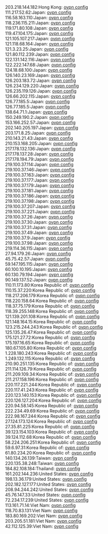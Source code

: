 203.218.144.182:Hong Kong: [ovpn config](vpn/203_218_144_182.ovpn)  
111.217.52.62:Japan: [ovpn config](vpn/111_217_52_62.ovpn)  
116.58.163.110:Japan: [ovpn config](vpn/116_58_163_110.ovpn)  
118.236.115.211:Japan: [ovpn config](vpn/118_236_115_211.ovpn)  
119.171.80.108:Japan: [ovpn config](vpn/119_171_80_108.ovpn)  
119.47.104.175:Japan: [ovpn config](vpn/119_47_104_175.ovpn)  
121.105.107.217:Japan: [ovpn config](vpn/121_105_107_217.ovpn)  
121.118.68.164:Japan: [ovpn config](vpn/121_118_68_164.ovpn)  
121.3.23.25:Japan: [ovpn config](vpn/121_3_23_25.ovpn)  
121.80.112.239:Japan: [ovpn config](vpn/121_80_112_239.ovpn)  
122.131.142.116:Japan: [ovpn config](vpn/122_131_142_116.ovpn)  
122.222.147.68:Japan: [ovpn config](vpn/122_222_147_68.ovpn)  
124.18.68.100:Japan: [ovpn config](vpn/124_18_68_100.ovpn)  
126.140.23.169:Japan: [ovpn config](vpn/126_140_23_169.ovpn)  
126.203.183.72:Japan: [ovpn config](vpn/126_203_183_72.ovpn)  
126.234.129.220:Japan: [ovpn config](vpn/126_234_129_220.ovpn)  
126.235.119.126:Japan: [ovpn config](vpn/126_235_119_126.ovpn)  
126.66.202.115:Japan: [ovpn config](vpn/126_66_202_115.ovpn)  
126.77.185.5:Japan: [ovpn config](vpn/126_77_185_5.ovpn)  
126.77.185.5:Japan: [ovpn config](vpn/126_77_185_5.ovpn)  
138.64.71.1:Japan: [ovpn config](vpn/138_64_71_1.ovpn)  
150.249.190.2:Japan: [ovpn config](vpn/150_249_190_2.ovpn)  
153.166.252.57:Japan: [ovpn config](vpn/153_166_252_57.ovpn)  
202.140.205.197:Japan: [ovpn config](vpn/202_140_205_197.ovpn)  
203.171.8.25:Japan: [ovpn config](vpn/203_171_8_25.ovpn)  
210.143.21.43:Japan: [ovpn config](vpn/210_143_21_43.ovpn)  
210.153.168.205:Japan: [ovpn config](vpn/210_153_168_205.ovpn)  
217.178.132.136:Japan: [ovpn config](vpn/217_178_132_136.ovpn)  
217.178.137.28:Japan: [ovpn config](vpn/217_178_137_28.ovpn)  
217.178.194.79:Japan: [ovpn config](vpn/217_178_194_79.ovpn)  
219.100.37.114:Japan: [ovpn config](vpn/219_100_37_114.ovpn)  
219.100.37.146:Japan: [ovpn config](vpn/219_100_37_146.ovpn)  
219.100.37.163:Japan: [ovpn config](vpn/219_100_37_163.ovpn)  
219.100.37.177:Japan: [ovpn config](vpn/219_100_37_177.ovpn)  
219.100.37.179:Japan: [ovpn config](vpn/219_100_37_179.ovpn)  
219.100.37.181:Japan: [ovpn config](vpn/219_100_37_181.ovpn)  
219.100.37.186:Japan: [ovpn config](vpn/219_100_37_186.ovpn)  
219.100.37.198:Japan: [ovpn config](vpn/219_100_37_198.ovpn)  
219.100.37.207:Japan: [ovpn config](vpn/219_100_37_207.ovpn)  
219.100.37.221:Japan: [ovpn config](vpn/219_100_37_221.ovpn)  
219.100.37.26:Japan: [ovpn config](vpn/219_100_37_26.ovpn)  
219.100.37.30:Japan: [ovpn config](vpn/219_100_37_30.ovpn)  
219.100.37.31:Japan: [ovpn config](vpn/219_100_37_31.ovpn)  
219.100.37.49:Japan: [ovpn config](vpn/219_100_37_49.ovpn)  
219.100.37.9:Japan: [ovpn config](vpn/219_100_37_9.ovpn)  
219.100.37.98:Japan: [ovpn config](vpn/219_100_37_98.ovpn)  
219.114.36.115:Japan: [ovpn config](vpn/219_114_36_115.ovpn)  
27.94.179.26:Japan: [ovpn config](vpn/27_94_179_26.ovpn)  
45.75.42.57:Japan: [ovpn config](vpn/45_75_42_57.ovpn)  
59.147.195.115:Japan: [ovpn config](vpn/59_147_195_115.ovpn)  
60.100.10.195:Japan: [ovpn config](vpn/60_100_10_195.ovpn)  
60.130.79.194:Japan: [ovpn config](vpn/60_130_79_194.ovpn)  
90.149.137.52:Japan: [ovpn config](vpn/90_149_137_52.ovpn)  
110.11.173.80:Korea Republic of: [ovpn config](vpn/110_11_173_80.ovpn)  
110.15.37.220:Korea Republic of: [ovpn config](vpn/110_15_37_220.ovpn)  
118.217.206.179:Korea Republic of: [ovpn config](vpn/118_217_206_179.ovpn)  
118.220.158.64:Korea Republic of: [ovpn config](vpn/118_220_158_64.ovpn)  
118.37.75.179:Korea Republic of: [ovpn config](vpn/118_37_75_179.ovpn)  
118.39.255.148:Korea Republic of: [ovpn config](vpn/118_39_255_148.ovpn)  
121.139.201.108:Korea Republic of: [ovpn config](vpn/121_139_201_108.ovpn)  
121.148.164.15:Korea Republic of: [ovpn config](vpn/121_148_164_15.ovpn)  
123.215.244.243:Korea Republic of: [ovpn config](vpn/123_215_244_243.ovpn)  
125.135.26.47:Korea Republic of: [ovpn config](vpn/125_135_26_47.ovpn)  
175.121.27.72:Korea Republic of: [ovpn config](vpn/175_121_27_72.ovpn)  
175.197.16.65:Korea Republic of: [ovpn config](vpn/175_197_16_65.ovpn)  
180.67.105.80:Korea Republic of: [ovpn config](vpn/180_67_105_80.ovpn)  
1.228.180.243:Korea Republic of: [ovpn config](vpn/1_228_180_243.ovpn)  
1.249.132.115:Korea Republic of: [ovpn config](vpn/1_249_132_115.ovpn)  
210.90.251.135:Korea Republic of: [ovpn config](vpn/210_90_251_135.ovpn)  
211.114.126.79:Korea Republic of: [ovpn config](vpn/211_114_126_79.ovpn)  
211.209.109.34:Korea Republic of: [ovpn config](vpn/211_209_109_34.ovpn)  
211.217.158.196:Korea Republic of: [ovpn config](vpn/211_217_158_196.ovpn)  
220.117.221.244:Korea Republic of: [ovpn config](vpn/220_117_221_244.ovpn)  
220.117.41.243:Korea Republic of: [ovpn config](vpn/220_117_41_243.ovpn)  
220.123.140.153:Korea Republic of: [ovpn config](vpn/220_123_140_153.ovpn)  
220.126.127.204:Korea Republic of: [ovpn config](vpn/220_126_127_204.ovpn)  
220.94.58.145:Korea Republic of: [ovpn config](vpn/220_94_58_145.ovpn)  
222.234.49.69:Korea Republic of: [ovpn config](vpn/222_234_49_69.ovpn)  
222.98.167.244:Korea Republic of: [ovpn config](vpn/222_98_167_244.ovpn)  
27.124.173.124:Korea Republic of: [ovpn config](vpn/27_124_173_124.ovpn)  
27.35.81.225:Korea Republic of: [ovpn config](vpn/27_35_81_225.ovpn)  
39.123.154.103:Korea Republic of: [ovpn config](vpn/39_123_154_103.ovpn)  
39.124.112.68:Korea Republic of: [ovpn config](vpn/39_124_112_68.ovpn)  
58.224.206.251:Korea Republic of: [ovpn config](vpn/58_224_206_251.ovpn)  
59.6.97.31:Korea Republic of: [ovpn config](vpn/59_6_97_31.ovpn)  
61.80.234.20:Korea Republic of: [ovpn config](vpn/61_80_234_20.ovpn)  
140.134.26.139:Taiwan: [ovpn config](vpn/140_134_26_139.ovpn)  
220.135.38.248:Taiwan: [ovpn config](vpn/220_135_38_248.ovpn)  
184.82.108.184:Thailand: [ovpn config](vpn/184_82_108_184.ovpn)  
161.202.144.236:United States: [ovpn config](vpn/161_202_144_236.ovpn)  
198.13.36.179:United States: [ovpn config](vpn/198_13_36_179.ovpn)  
202.182.127.177:United States: [ovpn config](vpn/202_182_127_177.ovpn)  
208.94.244.242:United States: [ovpn config](vpn/208_94_244_242.ovpn)  
45.76.147.33:United States: [ovpn config](vpn/45_76_147_33.ovpn)  
72.234.17.239:United States: [ovpn config](vpn/72_234_17_239.ovpn)  
113.161.71.14:Viet Nam: [ovpn config](vpn/113_161_71_14.ovpn)  
118.70.83.131:Viet Nam: [ovpn config](vpn/118_70_83_131.ovpn)  
183.80.169.202:Viet Nam: [ovpn config](vpn/183_80_169_202.ovpn)  
203.205.51.181:Viet Nam: [ovpn config](vpn/203_205_51_181.ovpn)  
42.112.125.39:Viet Nam: [ovpn config](vpn/42_112_125_39.ovpn)  
